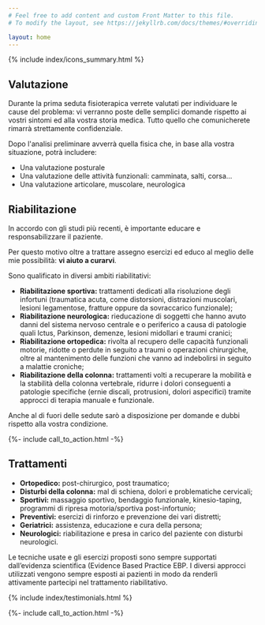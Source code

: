 ```yaml
---
# Feel free to add content and custom Front Matter to this file.
# To modify the layout, see https://jekyllrb.com/docs/themes/#overriding-theme-defaults

layout: home
---
```



{% include index/icons_summary.html %}


## Valutazione

Durante la prima seduta fisioterapica verrete valutati per individuare le cause del problema: vi verranno poste delle semplici domande rispetto ai vostri sintomi ed alla vostra storia medica. Tutto quello che comunicherete rimarrà strettamente confidenziale.

Dopo l'analisi preliminare avverrà quella fisica che, in base alla vostra situazione, potrà includere:

* Una valutazione posturale 
* Una valutazione delle attività funzionali: camminata, salti, corsa… 
* Una valutazione articolare, muscolare, neurologica 

## Riabilitazione

In accordo con gli studi più recenti, è importante educare e responsabilizzare il paziente.

Per questo motivo oltre a trattare assegno esercizi ed educo al meglio delle mie possibilità: **vi aiuto a curarvi**.

Sono qualificato in diversi ambiti riabilitativi:

* **Riabilitazione sportiva:** trattamenti dedicati alla risoluzione degli infortuni (traumatica acuta, come distorsioni, distrazioni muscolari, lesioni legamentose, fratture oppure da sovraccarico funzionale);
* **Riabilitazione neurologica:** rieducazione di soggetti che hanno avuto danni del sistema nervoso centrale e o periferico a causa di patologie quali Ictus, Parkinson, demenze, lesioni midollari e traumi cranici;
* **Riabilitazione ortopedica:** rivolta al recupero delle capacità funzionali motorie, ridotte o perdute in seguito a traumi o operazioni chirurgiche, oltre al mantenimento delle funzioni che vanno ad indebolirsi in seguito a malattie croniche;
* **Riabilitazione della colonna:** trattamenti volti a recuperare la mobilità e la stabilità della colonna vertebrale, ridurre i dolori conseguenti a patologie specifiche (ernie discali, protrusioni, dolori aspecifici) tramite approcci di terapia manuale e funzionale.

Anche al di fuori delle sedute sarò a disposizione per domande e dubbi rispetto alla vostra condizione.


<div>
  {%- include call_to_action.html -%}
</div>


## Trattamenti

* **Ortopedico:** post-chirurgico, post traumatico;
* **Disturbi della colonna:** mal di schiena, dolori e problematiche cervicali;
* **Sportivi:** massaggio sportivo, bendaggio funzionale, kinesio-taping, programmi di ripresa motoria/sportiva post-infortunio;
* **Preventivi:** esercizi di rinforzo e prevenzione dei vari distretti;
* **Geriatrici:** assistenza, educazione e cura della persona;
* **Neurologici:** riabilitazione e presa in carico del paziente con disturbi neurologici.

Le tecniche usate e gli esercizi proposti sono sempre supportati dall’evidenza scientifica (Evidence Based Practice EBP. I diversi approcci utilizzati vengono sempre esposti ai pazienti in modo da renderli attivamente partecipi nel trattamento riabilitativo.



{% include index/testimonials.html %}


<div>
  {%- include call_to_action.html -%}
</div>
